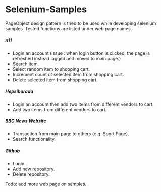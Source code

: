 # Selenium-Samples
PageObject design pattern is tried to be used while developing selenium samples. Tested functions are listed under  web page names.
##### n11
* Login an account (issue : when login button is clicked, the page is refreshed instead logged and moved to main page.)
* Search item.
* Select random item to shopping cart.
* Increment count of selected item from shopping cart.
* Delete selected item from shopping cart.
##### Hepsiburada
* Login an account then add two items from different vendors to cart.
* Add two items from different vendors to cart.
##### BBC News Website
* Transaction from main page to others (e.g. Sport Page).
* Search functionality.
##### Github 
* Login.
* Add new repository.
* Delete repository.

Todo: add more web page on samples.
